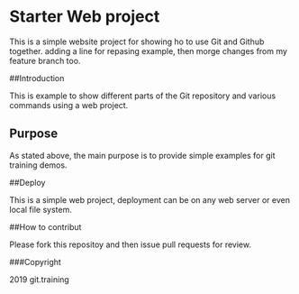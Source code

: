 # Starter Web project 

This is a simple website project for showing ho to use Git and Github together.
adding a line for repasing example, then morge changes from my feature branch too.

##Introduction

This is example to show different parts of the Git repository and various commands using a web project.

## Purpose

As stated above, the main purpose is to provide simple examples for git training demos.

##Deploy

This is a simple web project, deployment can be on any web server or even local file system.

##How to contribut

Please fork this repositoy and then issue pull requests for review.

###Copyright

2019 git.training